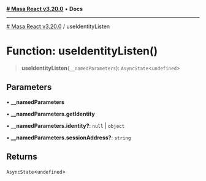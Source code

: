[**# Masa React v3.20.0**](../README.md) • **Docs**

***

[# Masa React v3.20.0](../globals.md) / useIdentityListen

# Function: useIdentityListen()

> **useIdentityListen**(`__namedParameters`): `AsyncState`\<`undefined`\>

## Parameters

• **\_\_namedParameters**

• **\_\_namedParameters.getIdentity**

• **\_\_namedParameters.identity?**: `null` \| `object`

• **\_\_namedParameters.sessionAddress?**: `string`

## Returns

`AsyncState`\<`undefined`\>
